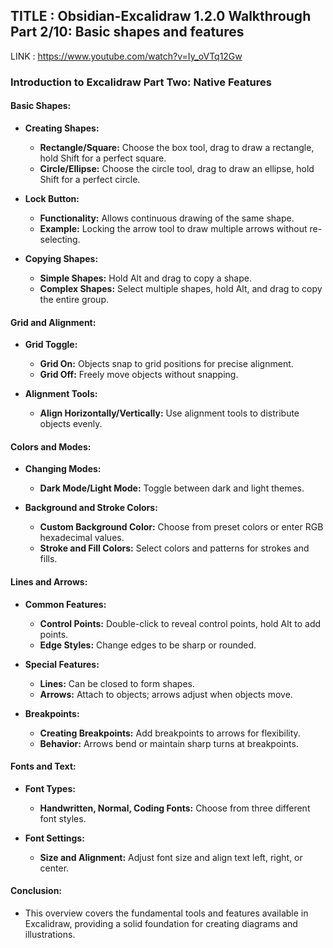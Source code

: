 

## TITLE : Obsidian-Excalidraw 1.2.0 Walkthrough Part 2/10: Basic shapes and features
LINK : https://www.youtube.com/watch?v=Iy_oVTq12Gw


### Introduction to Excalidraw Part Two: Native Features

#### Basic Shapes:

- **Creating Shapes:**
    
    - **Rectangle/Square:** Choose the box tool, drag to draw a rectangle, hold Shift for a perfect square.
    - **Circle/Ellipse:** Choose the circle tool, drag to draw an ellipse, hold Shift for a perfect circle.
- **Lock Button:**
    
    - **Functionality:** Allows continuous drawing of the same shape.
    - **Example:** Locking the arrow tool to draw multiple arrows without re-selecting.
- **Copying Shapes:**
    
    - **Simple Shapes:** Hold Alt and drag to copy a shape.
    - **Complex Shapes:** Select multiple shapes, hold Alt, and drag to copy the entire group.

#### Grid and Alignment:

- **Grid Toggle:**
    
    - **Grid On:** Objects snap to grid positions for precise alignment.
    - **Grid Off:** Freely move objects without snapping.
- **Alignment Tools:**
    
    - **Align Horizontally/Vertically:** Use alignment tools to distribute objects evenly.

#### Colors and Modes:

- **Changing Modes:**
    
    - **Dark Mode/Light Mode:** Toggle between dark and light themes.
- **Background and Stroke Colors:**
    
    - **Custom Background Color:** Choose from preset colors or enter RGB hexadecimal values.
    - **Stroke and Fill Colors:** Select colors and patterns for strokes and fills.

#### Lines and Arrows:

- **Common Features:**
    
    - **Control Points:** Double-click to reveal control points, hold Alt to add points.
    - **Edge Styles:** Change edges to be sharp or rounded.
- **Special Features:**
    
    - **Lines:** Can be closed to form shapes.
    - **Arrows:** Attach to objects; arrows adjust when objects move.
- **Breakpoints:**
    
    - **Creating Breakpoints:** Add breakpoints to arrows for flexibility.
    - **Behavior:** Arrows bend or maintain sharp turns at breakpoints.

#### Fonts and Text:

- **Font Types:**
    
    - **Handwritten, Normal, Coding Fonts:** Choose from three different font styles.
- **Font Settings:**
    
    - **Size and Alignment:** Adjust font size and align text left, right, or center.

#### Conclusion:

- This overview covers the fundamental tools and features available in Excalidraw, providing a solid foundation for creating diagrams and illustrations.



